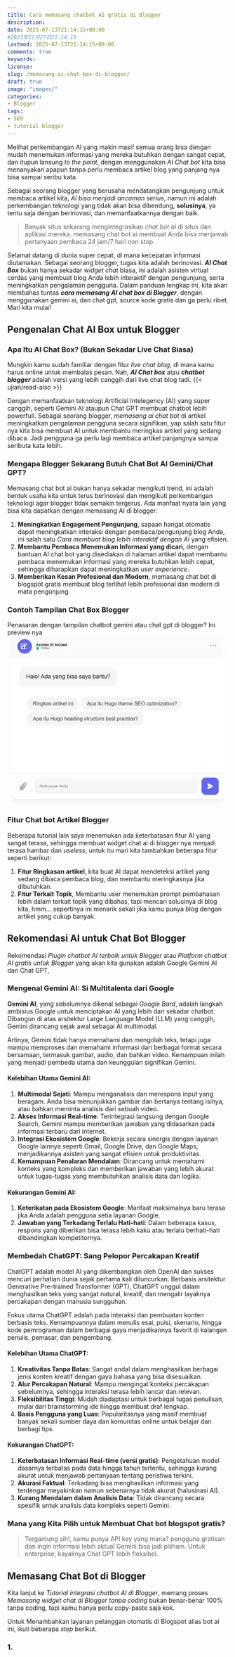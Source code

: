 ```yaml
---
title: Cara memasang chatbot AI gratis di Blogger
description: 
date: 2025-07-13T21:14:15+08:00 
#2023年12月27日21:14:15
lastmod: 2025-07-13T21:14:15+08:00 
comments: true
keywords: 
license: 
slug: /memasang-ai-chat-box-di-blogger/
draft: true 
image: "images/"
categories:
- Blogger
tags:
- SEO
- tutorial blogger
---
```

Melihat perkembangan AI yang makin masif semua orang bisa dengan mudah menemukan informasi yang mereka butuhkan dengan sangat cepat, dan itupun lansung *to the point*, dengan menggunakan *AI Chat bot* kita bisa menanyakan apapun tanpa perlu membaca artikel blog yang panjang nya bisa sampai seribu kata. 

Sebagai seorang blogger yang berusaha mendatangkan pengunjung untuk membaca artikel kita, *AI bisa menjadi ancaman serius*, namun ini adalah perkembangan teknologi yang tidak akan bisa dibendung, **solusinya**, ya tentu saja dengan berinovasi, dan memanfaatkannya dengan baik.

>Banyak situs sekarang mengintegrasikan *chat bot ai* di situs dan aplikasi mereka. memasang chat bot ai membuat Anda bisa menjawab pertanyaan pembaca 24 jam/7 hari non stop.

Selamat datang di dunia super cepat, di mana kecepatan informasi diutamakan. Sebagai seorang blogger, tugas kita adalah berinovasi. ***AI Chat Box*** bukan hanya sekadar *widget chat* biasa, ini adalah asisten virtual cerdas yang membuat blog Anda lebih interaktif dengan pengunjung, serta meningkatkan pengalaman pengguna. Dalam panduan lengkap ini, kita akan membahas tuntas ***cara memasang AI chat box di Blogger***, dengan menggunakan gemini ai, dan chat gpt, source kode gratis dan ga perlu ribet. Mari kita mulai!

## Pengenalan Chat AI Box untuk Blogger
### Apa Itu AI Chat Box? (Bukan Sekadar Live Chat Biasa)
Mungkin kamu sudah familiar dengan fitur *live chat blog*, di mana kamu harus online untuk membalas pesan. Nah, ***AI Chat box*** atau ***chatbot blogger*** adalah versi yang lebih canggih dari live chat blog tadi. 
{{< ujian/read-also >}}

Dengan memanfaatkan teknologi Artificial Intelegency (AI) yang super canggih, seperti Gemini AI ataupun Chat GPT membuat chatbot lebih powerfull. Sebagai seorang blogger, *memasang ai chat bot* di artikel meningkatkan pengalaman pengguna secara signifikan, yap salah satu fitur nya kita bisa membuat AI untuk membantu meringkas artikel yang sedang dibaca. Jadi pengguna ga perlu lagi membaca artikel panjangnya sampai seributa kata lebih.

### Mengapa Blogger Sekarang Butuh Chat Bot AI Gemini/Chat GPT?
Memasang chat bot ai bukan hanya sekadar mengikuti trend, ini adalah bentuk usaha kita untuk terus berinovasi dan mengikuti perkembangan teknologi agar blogger tidak semakin tergerus. Ada manfaat nyata lain yang bisa kita dapatkan dengan memasang AI di blogger.

1. **Meningkatkan Engagement Pengunjung**, sapaan hangat otomatis dapat meningkatkan interaksi dengan pembaca/pengunjung blog Anda, ini salah satu *Cara membuat blog lebih interaktif dengan AI* yang efisien.
2. **Membantu Pembaca Menemukan Informasi yang dicari**, dengan bantuan AI chat bot yang disediakan di halaman artikel dapat membantu pembaca menemukan informasi yang mereka butuhkan lebih cepat, sehingga diharapkan dapat meningkatkan *user experience*.
3. **Memberikan Kesan Profesional dan Modern**, memasang chat bot di blogspot gratis membuat blog terlihat lebih profesional dan modern di mata pengunjung.

### Contoh Tampilan Chat Box Blogger
Penasaran dengan tampilan chatbot gemini atau chat gpt di blogger? Ini preview nya
![cara memasang chat box di blogger](images/chatbox.webp)


### Fitur Chat bot Artikel Blogger
Beberapa tutorial lain saya menemukan ada keterbatasan fitur AI yang sangat terasa, sehingga membuat widget chat ai di blogger nya menjadi terasa hambar dan *useless*, untuk itu mari kita tambahkan beberapa fitur seperti berikut:
1. **Fitur Ringkasan artikel**, kita buat AI dapat mendeteksi artikel yang sedang dibaca pembaca blog, dan membantu meringkasnya jika dibutuhkan.
2. **Fitur Terkait Topik**, Membantu user menemukan prompt pembahasan lebih dalam terkait topik yang dibahas, tapi mencari solusinya di blog kita, hmm... sepertinya ini menarik sekali jika kamu punya blog dengan artikel yang cukup banyak.


## Rekomendasi AI untuk Chat Bot Blogger
Rekomendasi *Plugin chatbot AI terbaik untuk Blogger* atau *Platform chatbot AI gratis untuk Blogger* yang akan kita gunakan adalah Google Gemini AI dan Chat GPT,

### Mengenal Gemini AI: Si Multitalenta dari Google
**Gemini AI**, yang sebelumnya dikenal sebagai *Google Bard*, adalah langkah ambisius Google untuk menciptakan AI yang lebih dari sekadar chatbot. Dibangun di atas arsitektur Large Language Model (LLM) yang canggih, Gemini dirancang sejak awal sebagai AI multimodal.

Artinya, Gemini tidak hanya memahami dan mengolah teks, tetapi juga mampu memproses dan memahami informasi dari berbagai format secara bersamaan, termasuk gambar, audio, dan bahkan video. Kemampuan inilah yang menjadi pembeda utama dan keunggulan signifikan Gemini.

#### Kelebihan Utama Gemini AI:

1. **Multimodal Sejati**: Mampu menganalisis dan merespons input yang beragam. Anda bisa menunjukkan gambar dan bertanya tentang isinya, atau bahkan meminta analisis dari sebuah video.
2. **Akses Informasi Real-time**: Terintegrasi langsung dengan Google Search, Gemini mampu memberikan jawaban yang didasarkan pada informasi terbaru dari internet.
3. **Integrasi Ekosistem Google**: Bekerja secara sinergis dengan layanan Google lainnya seperti Gmail, Google Drive, dan Google Maps, menjadikannya asisten yang sangat efisien untuk produktivitas.
4. **Kemampuan Penalaran Mendalam**: Dirancang untuk memahami konteks yang kompleks dan memberikan jawaban yang lebih akurat untuk tugas-tugas yang membutuhkan analisis data dan logika.

#### Kekurangan Gemini AI:

1. **Keterikatan pada Ekosistem Google**: Manfaat maksimalnya baru terasa jika Anda adalah pengguna setia layanan Google.
2. **Jawaban yang Terkadang Terlalu Hati-hati**: Dalam beberapa kasus, respons yang diberikan bisa terasa lebih kaku atau terlalu berhati-hati dibandingkan kompetitornya.

### Membedah ChatGPT: Sang Pelopor Percakapan Kreatif
ChatGPT adalah model AI yang dikembangkan oleh OpenAI dan sukses mencuri perhatian dunia sejak pertama kali diluncurkan. Berbasis arsitektur Generative Pre-trained Transformer (GPT), ChatGPT unggul dalam menghasilkan teks yang sangat natural, kreatif, dan mengalir layaknya percakapan dengan manusia sungguhan.

Fokus utama ChatGPT adalah pada interaksi dan pembuatan konten berbasis teks. Kemampuannya dalam menulis esai, puisi, skenario, hingga kode pemrograman dalam berbagai gaya menjadikannya favorit di kalangan penulis, pemasar, dan pengembang.

#### Kelebihan Utama ChatGPT:
1. **Kreativitas Tanpa Batas**: Sangat andal dalam menghasilkan berbagai jenis konten kreatif dengan gaya bahasa yang bisa disesuaikan.
2. **Alur Percakapan Natural**: Mampu mengingat konteks percakapan sebelumnya, sehingga interaksi terasa lebih lancar dan relevan.
3. **Fleksibilitas Tinggi**: Mudah diadaptasi untuk berbagai tugas penulisan, mulai dari brainstorming ide hingga membuat draf lengkap.
4. **Basis Pengguna yang Luas**: Popularitasnya yang masif membuat banyak sekali sumber daya dan komunitas online untuk belajar dan berbagi tips.

#### Kekurangan ChatGPT:
1. **Keterbatasan Informasi Real-time (versi gratis)**: Pengetahuan model dasarnya terbatas pada data hingga tahun tertentu, sehingga kurang akurat untuk menjawab pertanyaan tentang peristiwa terkini.
2. **Akurasi Faktual**: Terkadang bisa menghasilkan informasi yang terdengar meyakinkan namun sebenarnya tidak akurat (halusinasi AI).
3. **Kurang Mendalam dalam Analisis Data**: Tidak dirancang secara spesifik untuk analisis data kompleks seperti Gemini.

### Mana yang Kita Pilih untuk Membuat Chat bot blogspot gratis?
>Tergantung sih!, kamu punya API key yang mana? pengguna gratisan dan ingin informasi lebih aktual Gemini bisa jadi piliham. Untuk enterprise, kayaknya Chat GPT lebih fleksibel.

## Memasang Chat Bot di Blogger
Kita lanjut ke *Tutorial integrasi chatbot AI di Blogger*, memang proses *Memasang widget chat di Blogger tanpa coding* bukan benar-benar 100% tanpa coding, tapi kamu hanya perlu copy-paste saja kok.

Untuk Menambahkan layanan pelanggan otomatis di Blogspot alias bot ai ini, ikuti beberapa *step* berikut.

### 1. 